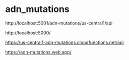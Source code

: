 # adn_mutations

http://localhost:5001/adn-mutations/us-central1/api

http://localhost:5000/


https://us-central1-adn-mutations.cloudfunctions.net/api

https://adn-mutations.web.app/